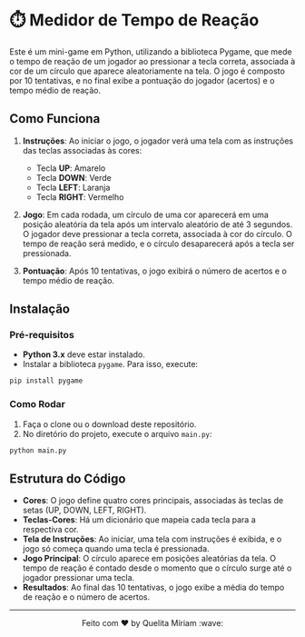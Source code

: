 # ⏱️ Medidor de Tempo de Reação

Este é um mini-game em Python, utilizando a biblioteca Pygame, que mede o tempo de reação de um jogador ao pressionar a tecla correta, associada à cor de um círculo que aparece aleatoriamente na tela. O jogo é composto por 10 tentativas, e no final exibe a pontuação do jogador (acertos) e o tempo médio de reação.

## Como Funciona

1. **Instruções**: Ao iniciar o jogo, o jogador verá uma tela com as instruções das teclas associadas às cores:
   - Tecla **UP**: Amarelo
   - Tecla **DOWN**: Verde
   - Tecla **LEFT**: Laranja
   - Tecla **RIGHT**: Vermelho

2. **Jogo**: Em cada rodada, um círculo de uma cor aparecerá em uma posição aleatória da tela após um intervalo aleatório de até 3 segundos. O jogador deve pressionar a tecla correta, associada à cor do círculo. O tempo de reação será medido, e o círculo desaparecerá após a tecla ser pressionada.

3. **Pontuação**: Após 10 tentativas, o jogo exibirá o número de acertos e o tempo médio de reação.

## Instalação

### Pré-requisitos

- **Python 3.x** deve estar instalado.
- Instalar a biblioteca `pygame`. Para isso, execute:

```bash
pip install pygame
```

### Como Rodar

1. Faça o clone ou o download deste repositório.
2. No diretório do projeto, execute o arquivo `main.py`:

```bash
python main.py
```

## Estrutura do Código

- **Cores**: O jogo define quatro cores principais, associadas às teclas de setas (UP, DOWN, LEFT, RIGHT).
- **Teclas-Cores**: Há um dicionário que mapeia cada tecla para a respectiva cor.
- **Tela de Instruções**: Ao iniciar, uma tela com instruções é exibida, e o jogo só começa quando uma tecla é pressionada.
- **Jogo Principal**: O círculo aparece em posições aleatórias da tela. O tempo de reação é contado desde o momento que o círculo surge até o jogador pressionar uma tecla.
- **Resultados**: Ao final das 10 tentativas, o jogo exibe a média do tempo de reação e o número de acertos.

---

<p align="center">
  Feito com ♥ by Quelita Míriam :wave:
</p>
